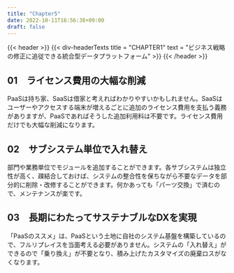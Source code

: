```yaml
---
title: "Chapter5"
date: 2022-10-11T16:56:38+09:00
draft: false
---
```


{{< header >}}
    {{< div-headerTexts
        title = "CHAPTER1"
        text = "ビジネス戦略の修正に追従できる統合型データプラットフォーム"
    >}}
{{< /header >}}

## 01　ライセンス費用の大幅な削減

PaaSは持ち家、SaaSは借家と考えればわかりやすいかもしれません。SaaSはユーザーやアクセスする端末が増えるごとに追加のライセンス費用を支払う義務がありますが、PaaSであればそうした追加利用料は不要です。ライセンス費用だけでも大幅な削減になります。

## 02　サブシステム単位で入れ替え  

部門や業務単位でモジュールを追加することができます。各サブシステムは独立性が高く、疎結合しておけば、システムの整合性を保ちながら不要なデータを部分的に削除・改修することができます。何かあっても「パーツ交換」で済むので、メンテナンスが楽です。

## 03　長期にわたってサステナブルなDXを実現  

「PaaSのススメ」は、PaaSという土地に自社のシステム基盤を構築しているので、フルリプレイスを当面考える必要がありません。システムの「入れ替え」ができるので「乗り換え」が不要となり、積み上げたカスタマイズの廃棄ロスがなくなります。